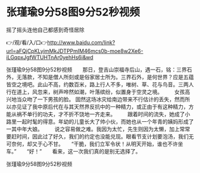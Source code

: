 # 张瑾瑜9分58图9分52秒视频
摇了摇头连他自己都感到奇怪居除

👉/观/看/入/口👉http://www.baidu.com/link?url=aFQjCpKLyjmMkJDTPPmIM46mcs0b-moe8w2Xe6-iLGqpxJgfWTUHTnAr0yehHs6i&wd

张瑾瑜9分58图9分52秒视频　　那日，登吉山崇福寺后山，遇一石，铭：三界石外，无落款，不知是僧人所刻或是俗家居士所为。三界石外，是何世界？应是五蕴皆空之境吧。此山不高，约数百米，路上行人不多，唯树、草、花与鸟音。三两人行在道上，风忽来，树声哗然如潮，叶落缤纷，似置身于空灵之境。
　　女孩高兴地当众吻了一下男孩的脸。
固然这场冰灾给南边带来不行估计的丢失，然而所以亦见证了我中原后代在与其天然界反抗中的一种精力，或正由于有这种精力，方能从祸不单行的功夫，才不折不饶地一齐走来。
　　跟着时间的流失，她成了小路里一起时髦的得意。年幼的儿童长大了帅小伙，而她也从一个年青的姨妈形成了一其中年大娘。
　　说之容易做之难。我因为太忙，先生则因为太懒，加上常常要赶时间，因此过了好久，我们的约定也没能兑现。眼看节支计划要泡汤，我们无可奈何，却又于心不甘。　　“干脆，我们立军令状！从明天开始，谁也不许坐车。”　　“好！”　　看来，这一次我们真的是别无选择了。

张瑾瑜9分58图9分52秒视频
